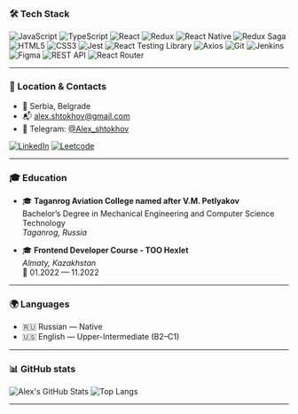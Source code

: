 ### 🛠 Tech Stack

![JavaScript](https://img.shields.io/badge/JavaScript-ES6+-F7DF1E?style=for-the-badge&logo=javascript&logoColor=000)
![TypeScript](https://img.shields.io/badge/TypeScript-007ACC?style=for-the-badge&logo=typescript&logoColor=fff)
![React](https://img.shields.io/badge/React-20232A?style=for-the-badge&logo=react&logoColor=61DAFB)
![Redux](https://img.shields.io/badge/Redux-593D88?style=for-the-badge&logo=redux&logoColor=white)
![React Native](https://img.shields.io/badge/React_Native-20232A?style=for-the-badge&logo=react&logoColor=61DAFB)
![Redux Saga](https://img.shields.io/badge/Redux_Saga-999999?style=for-the-badge&logo=redux-saga&logoColor=white)
![HTML5](https://img.shields.io/badge/HTML5-E34F26?style=for-the-badge&logo=html5&logoColor=white)
![CSS3](https://img.shields.io/badge/CSS3-1572B6?style=for-the-badge&logo=css3&logoColor=white)
![Jest](https://img.shields.io/badge/Jest-C21325?style=for-the-badge&logo=jest&logoColor=white)
![React Testing Library](https://img.shields.io/badge/RTL-E33332?style=for-the-badge&logo=testing-library&logoColor=white)
![Axios](https://img.shields.io/badge/Axios-5A29E4?style=for-the-badge)
![Git](https://img.shields.io/badge/Git-F05032?style=for-the-badge&logo=git&logoColor=white)
![Jenkins](https://img.shields.io/badge/Jenkins-D24939?style=for-the-badge&logo=jenkins&logoColor=white)
![Figma](https://img.shields.io/badge/Figma-F24E1E?style=for-the-badge&logo=figma&logoColor=white)
![REST API](https://img.shields.io/badge/REST_API-005571?style=for-the-badge)
![React Router](https://img.shields.io/badge/React_Router-CA4245?style=for-the-badge&logo=react-router&logoColor=white)

---

### 📍 Location & Contacts

- 📍 Serbia, Belgrade  
- 📬 alex.shtokhov@gmail.com  
- 💬 Telegram: [@Alex_shtokhov](https://t.me/Alex_shtokhov)

[![LinkedIn](https://img.shields.io/badge/LinkedIn-Connect-blue?style=for-the-badge&logo=linkedin)](https://www.linkedin.com/in/alex-shtokhov/)
[![Leetcode](https://img.shields.io/badge/LeetCode-FFA116?style=for-the-badge&logo=leetcode&logoColor=black)](https://leetcode.com/u/Alex_shtokhov/)

---

### 🎓 Education

- 🎓 **Taganrog Aviation College named after V.M. Petlyakov**  
  Bachelor’s Degree in Mechanical Engineering and Computer Science Technology  
  _Taganrog, Russia_

- 🎓 **Frontend Developer Course - TOO Hexlet**  
  _Almaty, Kazakhstan_  
  📅 01.2022 — 11.2022

---

### 🌍 Languages

- 🇷🇺 Russian — Native  
- 🇺🇸 English — Upper-Intermediate (B2–C1)

---

### 📊 GitHub stats

![Alex's GitHub Stats](https://github-readme-stats.vercel.app/api?username=alexshtokhov&show_icons=true&theme=radical)
![Top Langs](https://github-readme-stats.vercel.app/api/top-langs/?username=alexshtokhov&layout=compact&theme=radical)

---


